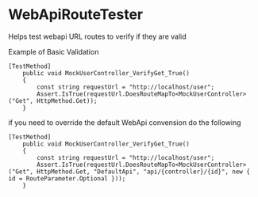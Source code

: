 # WebApiRouteTester
Helps test webapi URL routes to verify if they are valid

Example of Basic Validation

    [TestMethod]
		public void MockUserController_VerifyGet_True()
		{
			const string requestUrl = "http://localhost/user";
			Assert.IsTrue(requestUrl.DoesRouteMapTo<MockUserController>("Get", HttpMethod.Get));
		}


if you need to override the default WebApi convension do the following

    [TestMethod]
		public void MockUserController_VerifyGet_True()
		{
			const string requestUrl = "http://localhost/user";
			Assert.IsTrue(requestUrl.DoesRouteMapTo<MockUserController>("Get", HttpMethod.Get, "DefaultApi", "api/{controller}/{id}", new { id = RouteParameter.Optional }));
		}

